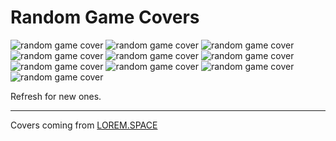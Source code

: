 # Random Game Covers
![random game cover](https://api.lorem.space/image/game?w=150&h=220&hash=8B7BCDC2)
![random game cover](https://api.lorem.space/image/game?w=150&h=220&hash=500B67FB)
![random game cover](https://api.lorem.space/image/game?w=150&h=220&hash=A89D0DE6)
![random game cover](https://api.lorem.space/image/game?w=150&h=220&hash=225E6693)
![random game cover](https://api.lorem.space/image/game?w=150&h=220&hash=9D9539E7)
![random game cover](https://api.lorem.space/image/game?w=150&h=220&hash=BDC01094)
![random game cover](https://api.lorem.space/image/game?w=150&h=220&hash=7F5AE56A)
![random game cover](https://api.lorem.space/image/game?w=150&h=220&hash=4F32C4CF)
![random game cover](https://api.lorem.space/image/game?w=150&h=220&hash=B0E33EF4)
![random game cover](https://api.lorem.space/image/game?w=150&h=220&hash=2D297A22)

Refresh for new ones.

---
Covers coming from [LOREM.SPACE](https://lorem.space/)
